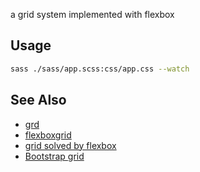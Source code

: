 a grid system implemented with flexbox

## Usage
```bash
sass ./sass/app.scss:css/app.css --watch
```

## See Also
- [grd](https://github.com/1000ch/grd/blob/gh-pages/readme.markdown)
- [flexboxgrid](https://github.com/kristoferjoseph/flexboxgrid/blob/master/README.md)
- [grid solved by flexbox](https://philipwalton.github.io/solved-by-flexbox/demos/grids/)
- [Bootstrap grid](http://getbootstrap.com/css/#grid)
